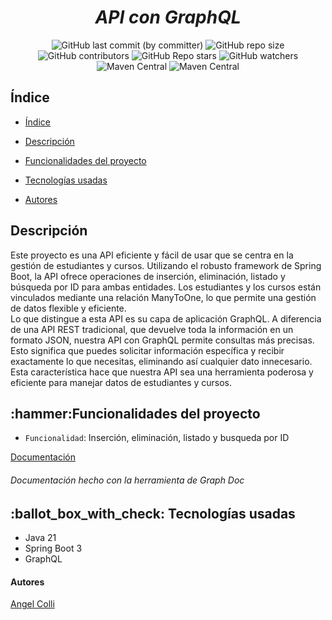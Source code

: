 <em> <h1 align="center"> API con GraphQL </h1> </em>

<p align="center">

<img alt="GitHub last commit (by committer)" src="https://img.shields.io/github/last-commit/NoxSlow99/spring-with-graphql?style=plastic&color=0757BD&labelColor=098507">

<img alt="GitHub repo size" src="https://img.shields.io/github/repo-size/NoxSlow99/spring-with-graphql?style=plastic&label=Tama%C3%B1o&color=0757BD&labelColor=098507">

<img alt="GitHub contributors" src="https://img.shields.io/github/contributors/NoxSlow99/spring-with-graphql?style=plastic&color=0757BD&labelColor=098507">

<img alt="GitHub Repo stars" src="https://img.shields.io/github/stars/NoxSlow99/spring-with-graphql?style=social">

<img alt="GitHub watchers" src="https://img.shields.io/github/watchers/NoxSlow99/spring-with-graphql?style=social">

<img alt="Maven Central" src="https://img.shields.io/maven-central/v/org.springframework.boot/spring-boot-starter-parent?style=social&logo=Spring%20Boot&label=Spring%20Boot">

<img alt="Maven Central" src="https://img.shields.io/maven-central/v/org.springframework.graphql/spring-graphql-test?style=social&logo=GraphQL&label=GraphQL">

</p>

<h2 name="indice"> Índice </h2>

- [Índice](#indice)

- [Descripción](#descripcion)

- [Funcionalidades del proyecto](#funcionalidades-del-proyecto)

- [Tecnologías usadas](#tecnologias-usadas)

- [Autores](#autores)

<h2 name="descripcion"> Descripción </h2>
<p> Este proyecto es una API eficiente y fácil de usar que se centra en la gestión de estudiantes y cursos. Utilizando el robusto framework de Spring Boot,
  la API ofrece operaciones de inserción, eliminación, listado y búsqueda por ID para ambas entidades. Los estudiantes y los cursos están vinculados mediante
  una relación ManyToOne, lo que permite una gestión de datos flexible y eficiente.<br>
  Lo que distingue a esta API es su capa de aplicación GraphQL. A diferencia de una API REST tradicional, que devuelve toda la información en un formato JSON,
  nuestra API con GraphQL permite consultas más precisas. Esto significa que puedes solicitar información específica y recibir exactamente lo que necesitas,
  eliminando así cualquier dato innecesario. Esta característica hace que nuestra API sea una herramienta poderosa y eficiente para manejar datos de estudiantes y cursos. </p>

<h2 name="funcionalidades-del-proyecto"> :hammer:Funcionalidades del proyecto </h2>

- `Funcionalidad`: Inserción, eliminación, listado y busqueda por ID

<a href="https://graphdoc.io/doc/wYFjcbAAgAts4O9s" target="_blank" name="documentacion">Documentación</a> 
###### *Documentación hecho con la herramienta de Graph Doc*

<h2 name="tecnologias-usadas"> :ballot_box_with_check: Tecnologías usadas </h2>

- Java 21
- Spring Boot 3
- GraphQL

<h4> Autores </h4>

<a href="https://github.com/NoxSlow99" target="_blank" name="autores"> Angel Colli </a>
